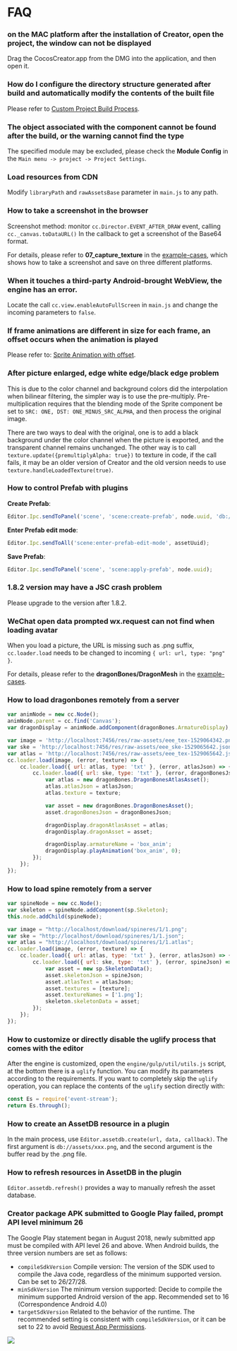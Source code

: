 # FAQ

### on the MAC platform after the installation of Creator, open the project, the window can not be displayed

Drag the CocosCreator.app from the DMG into the application, and then open it.

### How do I configure the directory structure generated after build and automatically modify the contents of the built file

Please refer to [Custom Project Build Process](../publish/custom-project-build-template.md).

### The object associated with the component cannot be found after the build, or the warning cannot find the type

The specified module may be excluded, please check the **Module Config** in the `Main menu -> project -> Project Settings`.

### Load resources from CDN

Modify `libraryPath` and `rawAssetsBase` parameter in `main.js` to any path.

### How to take a screenshot in the browser

Screenshot method: monitor `cc.Director.EVENT_AFTER_DRAW` event, calling `cc._canvas.toDataURL()` In the callback to get a screenshot of the Base64 format.

For details, please refer to **07_capture_texture** in the [example-cases](https://github.com/cocos/example-projects/tree/master/assets/cases/07_capture_texture), which shows how to take a screenshot and save on three different platforms.

### When it touches a third-party Android-brought WebView, the engine has an error.

Locate the call `cc.view.enableAutoFullScreen` in `main.js` and change the incoming parameters to `false`.

### If frame animations are different in size for each frame, an offset occurs when the animation is played

Please refer to: [Sprite Animation with offset](../asset-workflow/trim.md#sprite-animation-with-offset).

### After picture enlarged, edge white edge/black edge problem

This is due to the color channel and background colors did the interpolation when bilinear filtering, the simpler way is to use the pre-multiply. Pre-multiplication requires that the blending mode of the Sprite component be set to `SRC: ONE, DST: ONE_MINUS_SRC_ALPHA`, and then process the original image.

There are two ways to deal with the original, one is to add a black background under the color channel when the picture is exported, and the transparent channel remains unchanged. The other way is to call `texture.update({premultiplyAlpha: true})` to texture in code, if the call fails, it may be an older version of Creator and the old version needs to use `texture.handleLoadedTexture(true)`.

### How to control Prefab with plugins

**Create Prefab**:

```js
Editor.Ipc.sendToPanel('scene', 'scene:create-prefab', node.uuid, 'db://assets/xxx/xxx.prefab');
```

**Enter Prefab edit mode**:

```js
Editor.Ipc.sendToAll('scene:enter-prefab-edit-mode', assetUuid);
```

**Save Prefab**:

```js
Editor.Ipc.sendToPanel('scene', 'scene:apply-prefab', node.uuid);
```

### 1.8.2 version may have a JSC crash problem

Please upgrade to the version after 1.8.2.

### WeChat open data prompted wx.request can not find when loading avatar

When you load a picture, the URL is missing such as .png suffix, `cc.loader.load` needs to be changed to incoming `{ url: url, type: "png" }`.

For details, please refer to the **dragonBones/DragonMesh** in the [example-cases](https://github.com/cocos/example-projects/tree/master/assets/cases/dragonbones).

### How to load dragonbones remotely from a server

```js
var animNode = new cc.Node();
animNode.parent = cc.find('Canvas');
var dragonDisplay = animNode.addComponent(dragonBones.ArmatureDisplay);

var image = 'http://localhost:7456/res/raw-assets/eee_tex-1529064342.png';
var ske = 'http://localhost:7456/res/raw-assets/eee_ske-1529065642.json';
var atlas = 'http://localhost:7456/res/raw-assets/eee_tex-1529065642.json';
cc.loader.load(image, (error, texture) => {
    cc.loader.load({ url: atlas, type: 'txt' }, (error, atlasJson) => {
        cc.loader.load({ url: ske, type: 'txt' }, (error, dragonBonesJson) => {
            var atlas = new dragonBones.DragonBonesAtlasAsset();
            atlas.atlasJson = atlasJson;
            atlas.texture = texture;

            var asset = new dragonBones.DragonBonesAsset();
            asset.dragonBonesJson = dragonBonesJson;

            dragonDisplay.dragonAtlasAsset = atlas;
            dragonDisplay.dragonAsset = asset;

            dragonDisplay.armatureName = 'box_anim';
            dragonDisplay.playAnimation('box_anim', 0);
        });
    });
});
```

### How to load spine remotely from a server

```js
var spineNode = new cc.Node();
var skeleton = spineNode.addComponent(sp.Skeleton);
this.node.addChild(spineNode);

var image = "http://localhost/download/spineres/1/1.png";
var ske = "http://localhost/download/spineres/1/1.json";
var atlas = "http://localhost/download/spineres/1/1.atlas";
cc.loader.load(image, (error, texture) => {
    cc.loader.load({ url: atlas, type: 'txt' }, (error, atlasJson) => {
        cc.loader.load({ url: ske, type: 'txt' }, (error, spineJson) => {
            var asset = new sp.SkeletonData();
            asset.skeletonJson = spineJson;
            asset.atlasText = atlasJson;
            asset.textures = [texture];
            asset.textureNames = ['1.png'];
            skeleton.skeletonData = asset;
        });
    });
});
```

### How to customize or directly disable the uglify process that comes with the editor

After the engine is customized, open the `engine/gulp/util/utils.js` script, at the bottom there is a `uglify` function. You can modify its parameters according to the requirements. If you want to completely skip the `uglify` operation, you can replace the contents of the `uglify` section directly with:

```js
const Es = require('event-stream');
return Es.through();
```

### How to create an AssetDB resource in a plugin

In the main process, use `Editor.assetdb.create(url, data, callback)`. The first argument is `db://assets/xxx.png`, and the second argument is the buffer read by the .png file.

### How to refresh resources in AssetDB in the plugin

`Editor.assetdb.refresh()` provides a way to manually refresh the asset database.

### Creator package APK submitted to Google Play failed, prompt API level minimum 26

The Google Play statement began in August 2018, newly submitted app must be compiled with API level 26 and above. When Android builds, the three version numbers are set as follows:

- `compileSdkVersion` Compile version: The version of the SDK used to compile the Java code, regardless of the minimum supported version. Can be set to 26/27/28.
- `minSdkVersion` The minimum version supported: Decide to compile the minimum supported Android version of the app. Recommended set to 16 (Correspondence Android 4.0)
- `targetSdkVersion` Related to the behavior of the runtime. The recommended setting is consistent with `compileSdkVersion`, or it can be set to 22 to avoid [Request App Permissions](https://developer.android.com/training/permissions/requesting).

![](introduction/compile_version.png)
